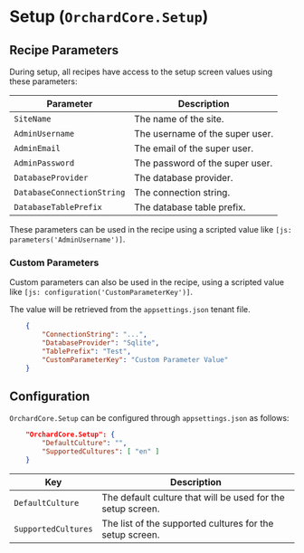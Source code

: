 # Setup (`OrchardCore.Setup`)

## Recipe Parameters

During setup, all recipes have access to the setup screen values using these parameters:

| Parameter | Description |
| --- | --- |
| `SiteName` | The name of the site. |
| `AdminUsername` | The username of the super user. |
| `AdminEmail` | The email of the super user. |
| `AdminPassword` | The password of the super user. |
| `DatabaseProvider` | The database provider. |
| `DatabaseConnectionString` | The connection string. |
| `DatabaseTablePrefix` | The database table prefix. |

These parameters can be used in the recipe using a scripted value like `[js: parameters('AdminUsername')]`.

### Custom Parameters

Custom parameters can also be used in the recipe, using a scripted value like `[js: configuration('CustomParameterKey')]`.

The value will be retrieved from the `appsettings.json` tenant file.

```json
    {
        "ConnectionString": "...",
        "DatabaseProvider": "Sqlite",
        "TablePrefix": "Test",
        "CustomParameterKey": "Custom Parameter Value"
    }
```

## Configuration

`OrchardCore.Setup` can be configured through `appsettings.json` as follows:

```json
    "OrchardCore.Setup": {
        "DefaultCulture": "",
        "SupportedCultures": [ "en" ]
    }
```

| Key | Description |
| --- | --- |
| `DefaultCulture` | The default culture that will be used for the setup screen. |
| `SupportedCultures` | The list of the supported cultures for the setup screen. |